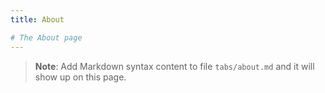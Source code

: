 ```yaml
---
title: About

# The About page
---
```


> **Note**: Add Markdown syntax content to file `tabs/about.md` and it will show up on this page.